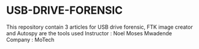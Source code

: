 # USB-DRIVE-FORENSIC
This repository contain 3 articles for USB drive forensic, FTK image creator and Autospy are the tools used
Instructor : Noel Moses Mwadende
Company : MoTech
